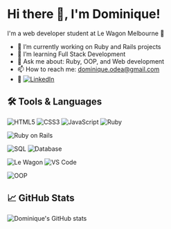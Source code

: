 # Hi there 👋, I'm Dominique!

I'm a web developer student at Le Wagon Melbourne 🚀

- 🔭 I’m currently working on Ruby and Rails projects
- 🌱 I’m learning Full Stack Development
- 💬 Ask me about: Ruby, OOP, and Web development
- 📫 How to reach me: dominique.odea@gmail.com
- 👔 [![LinkedIn](https://img.shields.io/badge/-LinkedIn-blue?style=for-the-badge&logo=linkedin&logoColor=white)](https://www.linkedin.com/in/dominique-o-dea-2987331aa)

## 🛠️ Tools & Languages

<!-- Programming Languages -->
![HTML5](https://img.shields.io/badge/HTML5-E34F26?style=for-the-badge&logo=html5&logoColor=white)
![CSS3](https://img.shields.io/badge/CSS3-1572B6?style=for-the-badge&logo=css3&logoColor=white)
![JavaScript](https://img.shields.io/badge/JavaScript-F7DF1E?style=for-the-badge&logo=javascript&logoColor=black)
![Ruby](https://img.shields.io/badge/Ruby-CC342D?style=for-the-badge&logo=ruby&logoColor=white)

<!-- Frameworks & Libraries -->
![Ruby on Rails](https://img.shields.io/badge/Ruby_on_Rails-CC0000?style=for-the-badge&logo=rubyonrails&logoColor=white)

<!-- Databases -->
![SQL](https://img.shields.io/badge/SQL-336791?style=for-the-badge&logo=postgresql&logoColor=white)
![Database](https://img.shields.io/badge/Database-4DB33D?style=for-the-badge&logo=mysql&logoColor=white)

<!-- Tools & Platforms -->
![Le Wagon](https://img.shields.io/badge/Le%20Wagon-DD0031?style=for-the-badge&logo=data:image/svg+xml;base64,PHN2ZyBmaWxsPSIjZmZmIiB2aWV3Qm94PSIwIDAgNDAwIDQwMCIgd2lkdGg9IjMwIiBoZWlnaHQ9IjMwIiB4bWxucz0iaHR0cDovL3d3dy53My5vcmcvMjAwMC9zdmciPjxjaXJjbGUgY3g9IjIwMCIgY3k9IjIwMCIgcj0iMTgwIiBmaWxsPSIjZDAwMzEzIi8+PHBhdGggZD0iTTIwMCAxMTBjMzcuMSAwIDY3LjIgMzAgNjcuMiA2N3Y0Mi4zYzAgMzctMzAgNjcuMi02Ny4yIDY3LjItMzcuMSAwLTY3LjItMzAtNjcuMi02Ny4yVjE3N2MwLTM3LjEgMzAtNjcgNjcuMi02N3oiIGZpbGw9IiNmZmYiLz48L3N2Zz4=)
![VS Code](https://img.shields.io/badge/VS%20Code-007ACC?style=for-the-badge&logo=visual-studio-code&logoColor=white)

<!-- Concepts -->
![OOP](https://img.shields.io/badge/Object--Oriented%20Programming-000000?style=for-the-badge&logo=codewars&logoColor=white)

## 📈 GitHub Stats
![Dominique's GitHub stats](https://github-readme-stats.vercel.app/api?username=dominiqueodea&show_icons=true&theme=dracula)
